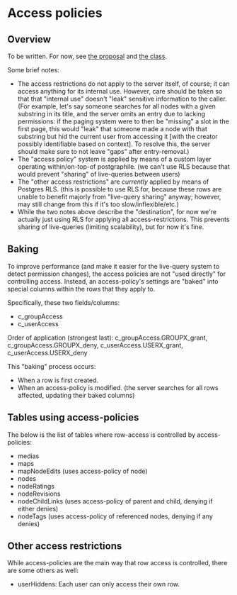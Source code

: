 # Access policies

## Overview

To be written. For now, see [the proposal](https://debatemap.app/feedback/proposals/sTggOxurTaGShH97_QGwBg) and [the class](https://github.com/debate-map/app/blob/master/Packages/common/Source/DB/accessPolicies/%40AccessPolicy.ts).

Some brief notes:
* The access restrictions do not apply to the server itself, of course; it can access anything for its internal use. However, care should be taken so that that "internal use" doesn't "leak" sensitive information to the caller. (For example, let's say someone searches for all nodes with a given substring in its title, and the server omits an entry due to lacking permissions: if the paging system were to then be "missing" a slot in the first page, this would "leak" that someone made a node with that substring but hid the current user from accessing it [with the creator possibly identifiable based on context]. To resolve this, the server should make sure to not leave "gaps" after entry-removal.)
* The "access policy" system is applied by means of a custom layer operating within/on-top-of postgraphile. (we can't use RLS because that would prevent "sharing" of live-queries between users)
* The "other access restrictions" are *currently* applied by means of Postgres RLS. (this is possible to use RLS for, because these rows are unable to benefit majorly from "live-query sharing" anyway; however, may still change from this if it's too slow/inflexible/etc.)
* While the two notes above describe the "destination", for now we're actually just using RLS for applying all access-restrictions. This prevents sharing of live-queries (limiting scalability), but for now it's fine.

## Baking

To improve performance (and make it easier for the live-query system to detect permission changes), the access policies are not "used directly" for controlling access. Instead, an access-policy's settings are "baked" into special columns within the rows that they apply to.

Specifically, these two fields/columns:
* c_groupAccess
* c_userAccess

Order of application (strongest last): c_groupAccess.GROUPX_grant, c_groupAccess.GROUPX_deny, c_userAccess.USERX_grant, c_userAccess.USERX_deny

This "baking" process occurs:
* When a row is first created.
* When an access-policy is modified. (the server searches for all rows affected, updating their baked columns)

## Tables using access-policies

The below is the list of tables where row-access is controlled by access-policies:
* medias
* maps
* mapNodeEdits (uses access-policy of node)
* nodes
* nodeRatings
* nodeRevisions
* nodeChildLinks (uses access-policy of parent and child, denying if either denies)
* nodeTags (uses access-policy of referenced nodes, denying if any denies)

## Other access restrictions

While access-policies are the main way that row access is controlled, there are some others as well:
* userHiddens: Each user can only access their own row.